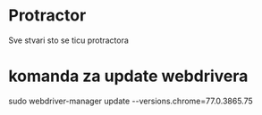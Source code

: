 # Protractor
Sve stvari sto se ticu protractora

# komanda za update webdrivera
sudo webdriver-manager update --versions.chrome=77.0.3865.75